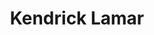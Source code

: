---
title: "Kendrick Lamar"
summary: "American rapper born June 17, 1987 in Compton, California, USA. Cousin of ."
image: "kendrick-lamar.jpg"
---